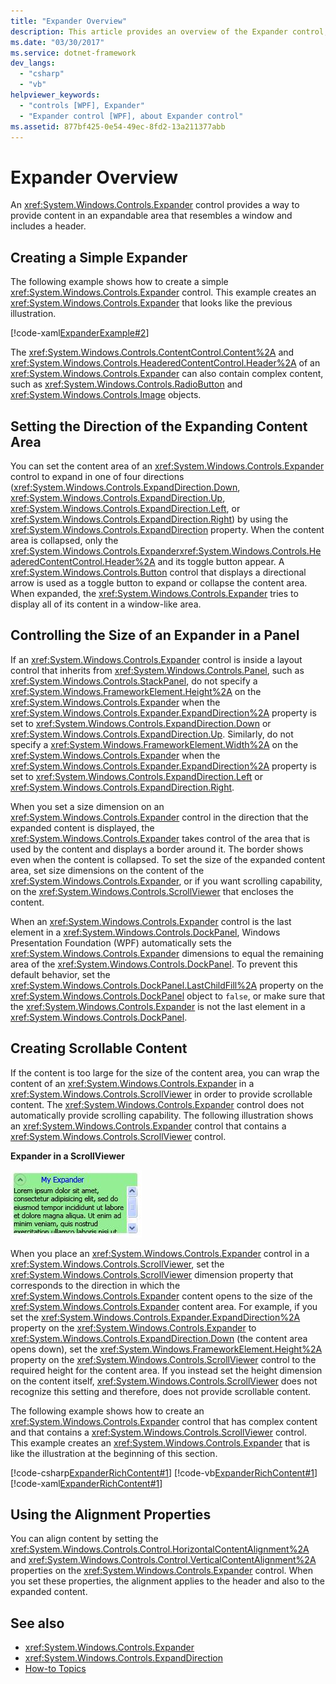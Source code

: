 ```yaml
---
title: "Expander Overview"
description: This article provides an overview of the Expander control, which provides a way to provide content in an expandable area that resembles a window.
ms.date: "03/30/2017"
ms.service: dotnet-framework
dev_langs: 
  - "csharp"
  - "vb"
helpviewer_keywords: 
  - "controls [WPF], Expander"
  - "Expander control [WPF], about Expander control"
ms.assetid: 877bf425-0e54-49ec-8fd2-13a211377abb
---
```

# Expander Overview

An <xref:System.Windows.Controls.Expander> control provides a way to provide content in an expandable area that resembles a window and includes a header.  

<a name="CreatinganExpanderinXAML"></a>

## Creating a Simple Expander  

 The following example shows how to create a simple <xref:System.Windows.Controls.Expander> control. This example creates an <xref:System.Windows.Controls.Expander> that looks like the previous illustration.  
  
 [!code-xaml[ExpanderExample#2](~/samples/snippets/csharp/VS_Snippets_Wpf/ExpanderExample/CSharp/Page1.xaml#2)]  
  
 The <xref:System.Windows.Controls.ContentControl.Content%2A> and <xref:System.Windows.Controls.HeaderedContentControl.Header%2A> of an <xref:System.Windows.Controls.Expander> can also contain complex content, such as <xref:System.Windows.Controls.RadioButton> and <xref:System.Windows.Controls.Image> objects.  
  
<a name="SettingtheDirectionoftheExpandingWindow"></a>

## Setting the Direction of the Expanding Content Area  

 You can set the content area of an <xref:System.Windows.Controls.Expander> control to expand in one of four directions (<xref:System.Windows.Controls.ExpandDirection.Down>, <xref:System.Windows.Controls.ExpandDirection.Up>, <xref:System.Windows.Controls.ExpandDirection.Left>, or <xref:System.Windows.Controls.ExpandDirection.Right>) by using the <xref:System.Windows.Controls.ExpandDirection> property. When the content area is collapsed, only the <xref:System.Windows.Controls.Expander><xref:System.Windows.Controls.HeaderedContentControl.Header%2A> and its toggle button appear. A <xref:System.Windows.Controls.Button> control that displays a directional arrow is used as a toggle button to expand or collapse the content area. When expanded, the <xref:System.Windows.Controls.Expander> tries to display all of its content in a window-like area.  
  
<a name="SettingSizeDimensionsonanExpanderinaPanel"></a>

## Controlling the Size of an Expander in a Panel  

 If an <xref:System.Windows.Controls.Expander> control is inside a layout control that inherits from <xref:System.Windows.Controls.Panel>, such as <xref:System.Windows.Controls.StackPanel>, do not specify a <xref:System.Windows.FrameworkElement.Height%2A> on the <xref:System.Windows.Controls.Expander> when the <xref:System.Windows.Controls.Expander.ExpandDirection%2A> property is set to <xref:System.Windows.Controls.ExpandDirection.Down> or <xref:System.Windows.Controls.ExpandDirection.Up>. Similarly, do not specify a <xref:System.Windows.FrameworkElement.Width%2A> on the <xref:System.Windows.Controls.Expander> when the <xref:System.Windows.Controls.Expander.ExpandDirection%2A> property is set to <xref:System.Windows.Controls.ExpandDirection.Left> or <xref:System.Windows.Controls.ExpandDirection.Right>.  
  
 When you set a size dimension on an <xref:System.Windows.Controls.Expander> control in the direction that the expanded content is displayed, the <xref:System.Windows.Controls.Expander> takes control of the area that is used by the content and displays a border around it. The border shows even when the content is collapsed. To set the size of the expanded content area, set size dimensions on the content of the <xref:System.Windows.Controls.Expander>, or if you want scrolling capability, on the <xref:System.Windows.Controls.ScrollViewer> that encloses the content.  
  
 When an <xref:System.Windows.Controls.Expander> control is the last element in a <xref:System.Windows.Controls.DockPanel>, Windows Presentation Foundation (WPF) automatically sets the <xref:System.Windows.Controls.Expander> dimensions to equal the remaining area of the <xref:System.Windows.Controls.DockPanel>. To prevent this default behavior, set the <xref:System.Windows.Controls.DockPanel.LastChildFill%2A> property on the <xref:System.Windows.Controls.DockPanel> object to `false`, or make sure that the <xref:System.Windows.Controls.Expander> is not the last element in a <xref:System.Windows.Controls.DockPanel>.  
  
<a name="CreatingScrollableContent"></a>

## Creating Scrollable Content  

 If the content is too large for the size of the content area, you can wrap the content of an <xref:System.Windows.Controls.Expander> in a <xref:System.Windows.Controls.ScrollViewer> in order to provide scrollable content. The <xref:System.Windows.Controls.Expander> control does not automatically provide scrolling capability. The following illustration shows an <xref:System.Windows.Controls.Expander> control that contains a <xref:System.Windows.Controls.ScrollViewer> control.  
  
 **Expander in a ScrollViewer**  
  
 ![Screenshot that shows an expander with ScrollBar.](./media/expander-overview/expander-scrollbar-control.jpg)  
  
 When you place an <xref:System.Windows.Controls.Expander> control in a <xref:System.Windows.Controls.ScrollViewer>, set the <xref:System.Windows.Controls.ScrollViewer> dimension property that corresponds to the direction in which the <xref:System.Windows.Controls.Expander> content opens to the size of the <xref:System.Windows.Controls.Expander> content area. For example, if you set the <xref:System.Windows.Controls.Expander.ExpandDirection%2A> property on the <xref:System.Windows.Controls.Expander> to <xref:System.Windows.Controls.ExpandDirection.Down> (the content area opens down), set the <xref:System.Windows.FrameworkElement.Height%2A> property on the <xref:System.Windows.Controls.ScrollViewer> control to the required height for the content area. If you instead set the height dimension on the content itself, <xref:System.Windows.Controls.ScrollViewer> does not recognize this setting and therefore, does not provide scrollable content.  
  
 The following example shows how to create an <xref:System.Windows.Controls.Expander> control that has complex content and that contains a <xref:System.Windows.Controls.ScrollViewer> control. This example creates an <xref:System.Windows.Controls.Expander> that is like the illustration at the beginning of this section.  
  
 [!code-csharp[ExpanderRichContent#1](~/samples/snippets/csharp/VS_Snippets_Wpf/ExpanderRichContent/CSharp/Window1.xaml.cs#1)]
 [!code-vb[ExpanderRichContent#1](~/samples/snippets/visualbasic/VS_Snippets_Wpf/ExpanderRichContent/VisualBasic/Window1.xaml.vb#1)]
 [!code-xaml[ExpanderRichContent#1](~/samples/snippets/csharp/VS_Snippets_Wpf/ExpanderRichContent/CSharp/Window1.xaml#1)]  
  
<a name="UsingtheAlignmentProperties"></a>

## Using the Alignment Properties  

 You can align content by setting the <xref:System.Windows.Controls.Control.HorizontalContentAlignment%2A> and <xref:System.Windows.Controls.Control.VerticalContentAlignment%2A> properties on the <xref:System.Windows.Controls.Expander> control. When you set these properties, the alignment applies to the header and also to the expanded content.  
  
## See also

- <xref:System.Windows.Controls.Expander>
- <xref:System.Windows.Controls.ExpandDirection>
- [How-to Topics](expander-how-to-topics.md)
